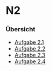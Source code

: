 # N2

### Übersicht
- [Aufgabe 2.1](aufgabe-2.1.md) 
- [Aufgabe 2.2](aufgabe-2.2.md) 
- [Aufgabe 2.3](aufgabe-2.3.md) 
- [Aufgabe 2.4](aufgabe-2.4.md) 